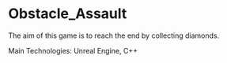 # Obstacle_Assault
The aim of this game is to reach the end by collecting diamonds. 

Main Technologies: Unreal Engine, C++
